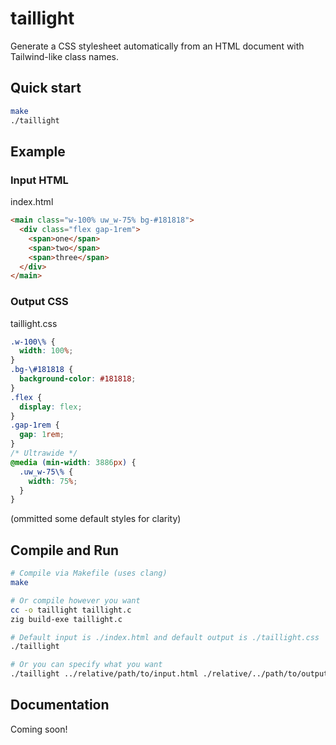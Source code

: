# taillight

Generate a CSS stylesheet automatically from an HTML document with Tailwind-like class names.

## Quick start

```sh
make
./taillight
```

## Example

### Input HTML

index.html
```html
<main class="w-100% uw_w-75% bg-#181818">
  <div class="flex gap-1rem">
    <span>one</span>
    <span>two</span>
    <span>three</span>
  </div>
</main>
```

### Output CSS

taillight.css
```css
.w-100\% {
  width: 100%;
}
.bg-\#181818 {
  background-color: #181818;
}
.flex {
  display: flex;
}
.gap-1rem {
  gap: 1rem;
}
/* Ultrawide */
@media (min-width: 3886px) {
  .uw_w-75\% {
    width: 75%;
  }
}
```
(ommitted some default styles for clarity)

## Compile and Run

```sh
# Compile via Makefile (uses clang)
make

# Or compile however you want
cc -o taillight taillight.c
zig build-exe taillight.c

# Default input is ./index.html and default output is ./taillight.css 
./taillight

# Or you can specify what you want
./taillight ../relative/path/to/input.html ./relative/../path/to/output.css
```

## Documentation

Coming soon!
